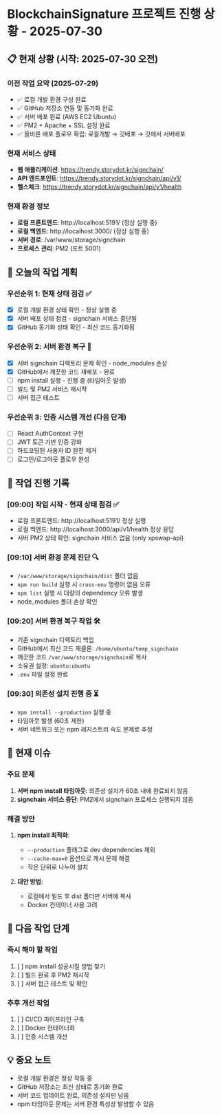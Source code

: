 # BlockchainSignature 프로젝트 진행 상황 - 2025-07-30

## 📋 현재 상황 (시작: 2025-07-30 오전)

### 이전 작업 요약 (2025-07-29)
- ✅ 로컬 개발 환경 구성 완료
- ✅ GitHub 저장소 연동 및 동기화 완료
- ✅ 서버 배포 완료 (AWS EC2 Ubuntu)
- ✅ PM2 + Apache + SSL 설정 완료
- ✅ 올바른 배포 플로우 확립: 로컬개발 → 깃배포 → 깃에서 서버배포

### 현재 서비스 상태
- **웹 애플리케이션**: https://trendy.storydot.kr/signchain/
- **API 엔드포인트**: https://trendy.storydot.kr/signchain/api/v1/
- **헬스체크**: https://trendy.storydot.kr/signchain/api/v1/health

### 현재 환경 정보
- **로컬 프론트엔드**: http://localhost:5191/ (정상 실행 중)
- **로컬 백엔드**: http://localhost:3000/ (정상 실행 중)
- **서버 경로**: /var/www/storage/signchain
- **프로세스 관리**: PM2 (포트 5001)

## 🎯 오늘의 작업 계획

### 우선순위 1: 현재 상태 점검 ✅
- [x] 로컬 개발 환경 상태 확인 - 정상 실행 중
- [x] 서버 배포 상태 점검 - signchain 서비스 중단됨
- [x] GitHub 동기화 상태 확인 - 최신 코드 동기화됨

### 우선순위 2: 서버 환경 복구 🔧
- [x] 서버 signchain 디렉토리 문제 확인 - node_modules 손상
- [x] GitHub에서 깨끗한 코드 재배포 - 완료
- [ ] npm install 실행 - 진행 중 (타임아웃 발생)
- [ ] 빌드 및 PM2 서비스 재시작
- [ ] 서버 접근 테스트

### 우선순위 3: 인증 시스템 개선 (다음 단계)
- [ ] React AuthContext 구현
- [ ] JWT 토큰 기반 인증 강화
- [ ] 하드코딩된 사용자 ID 완전 제거
- [ ] 로그인/로그아웃 플로우 완성

## 🔧 작업 진행 기록

### [09:00] 작업 시작 - 현재 상태 점검 ✅
- 로컬 프론트엔드: http://localhost:5191/ 정상 실행
- 로컬 백엔드: http://localhost:3000/api/v1/health 정상 응답
- 서버 PM2 상태 확인: signchain 서비스 없음 (only xpswap-api)

### [09:10] 서버 환경 문제 진단 🔍
- `/var/www/storage/signchain/dist` 폴더 없음
- `npm run build` 실행 시 `cross-env` 명령어 없음 오류
- `npm list` 실행 시 대량의 dependency 오류 발생
- node_modules 폴더 손상 확인

### [09:20] 서버 환경 복구 작업 🛠️
- 기존 signchain 디렉토리 백업
- GitHub에서 최신 코드 재클론: `/home/ubuntu/temp_signchain`
- 깨끗한 코드 `/var/www/storage/signchain`로 복사
- 소유권 설정: `ubuntu:ubuntu`
- `.env` 파일 설정 완료

### [09:30] 의존성 설치 진행 중 ⏳
- `npm install --production` 실행 중
- 타임아웃 발생 (60초 제한)
- 서버 네트워크 또는 npm 레지스트리 속도 문제로 추정

## 🚨 현재 이슈

### 주요 문제
1. **서버 npm install 타임아웃**: 의존성 설치가 60초 내에 완료되지 않음
2. **signchain 서비스 중단**: PM2에서 signchain 프로세스 실행되지 않음

### 해결 방안
1. **npm install 최적화**:
   - `--production` 플래그로 dev dependencies 제외
   - `--cache-max=0` 옵션으로 캐시 문제 해결
   - 작은 단위로 나누어 설치

2. **대안 방법**:
   - 로컬에서 빌드 후 dist 폴더만 서버에 복사
   - Docker 컨테이너 사용 고려

## 📝 다음 작업 단계

### 즉시 해야 할 작업
1. [ ] npm install 성공시킬 방법 찾기
2. [ ] 빌드 완료 후 PM2 재시작
3. [ ] 서버 접근 테스트 및 확인

### 추후 개선 작업
1. [ ] CI/CD 파이프라인 구축
2. [ ] Docker 컨테이너화
3. [ ] 인증 시스템 개선

## 💡 중요 노트

- 로컬 개발 환경은 정상 작동 중
- GitHub 저장소는 최신 상태로 동기화 완료
- 서버 코드 업데이트 완료, 의존성 설치만 남음
- npm 타임아웃 문제는 서버 환경 특성상 발생할 수 있음
